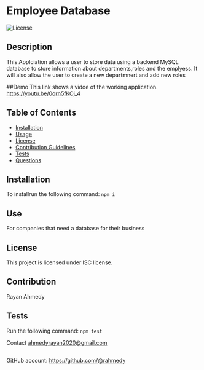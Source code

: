# Employee Database 
      
    
![License](https://img.shields.io/badge/License-ISC-blue.svg)
## Description
This Applciation allows a user to store data using a backend MySQL database to store information about departments,roles and the emplyess. It will also allow the user to create a new departmnert and add new roles

##Demo
This link shows a vidoe of the working application.   
https://youtu.be/0qrn5fKOj_4

## Table of Contents
* [Installation](#installation)
* [Usage](#usage)
* [License](#license)
* [Contribution Guidelines](#contribution-guidelines)
* [Tests](#tests)
* [Questions](#questions)
## Installation
To installrun the following command:
``` npm i ```
## Use
For companies that need a database for their business 
## License
This project is licensed under ISC license.
## Contribution 
Rayan Ahmedy 
## Tests
Run the following command:
``` npm test ```


Contact ahmedyrayan2020@gmail.com
##
GitHub account:  https://github.com/@rahmedy

